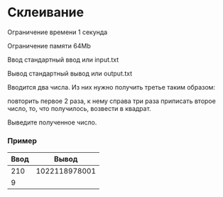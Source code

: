 # Склеивание

Ограничение времени	1 секунда

Ограничение памяти	64Mb

Ввод	стандартный ввод или input.txt

Вывод	стандартный вывод или output.txt

Вводится два числа. Из них нужно получить третье таким образом:

повторить первое 2 раза, к нему справа три раза приписать второе число, то, что получилось, возвести в квадрат.

Выведите полученное число.

### Пример

| Ввод | Вывод         |
|------|---------------|
| 210  | 1022118978001 |
| 9    |               |